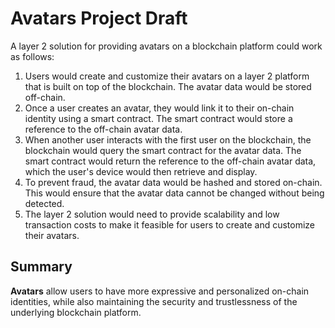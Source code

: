 # Avatars Project Draft

A layer 2 solution for providing avatars on a blockchain platform could work as follows:

1. Users would create and customize their avatars on a layer 2 platform that is built on top of the blockchain. The avatar data would be stored off-chain.
2. Once a user creates an avatar, they would link it to their on-chain identity using a smart contract. The smart contract would store a reference to the off-chain avatar data.
3. When another user interacts with the first user on the blockchain, the blockchain would query the smart contract for the avatar data. The smart contract would return the reference to the off-chain avatar data, which the user's device would then retrieve and display.
4. To prevent fraud, the avatar data would be hashed and stored on-chain. This would ensure that the avatar data cannot be changed without being detected.
5. The layer 2 solution would need to provide scalability and low transaction costs to make it feasible for users to create and customize their avatars.

## Summary

**Avatars** allow users to have more expressive and personalized on-chain identities, while also maintaining the security and trustlessness of the underlying blockchain platform.
